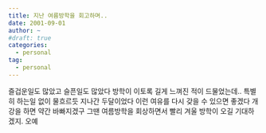 ```yaml
---
title: 지난 여름방학을 회고하며..
date: 2001-09-01
author: ~
#draft: true
categories:
  - personal
tag:
  - personal
---
```




즐겁운일도 많았고 슬픈일도 많았다
방학이 이토록 길게 느껴진 적이 드물었는데..
특별히 하는일 없이 물흐르듯 지나간 두달이었다
이런 여유를 다시 갖을 수 있으면 좋겠다
개강을 하면 약간 바빠지겠구 그땐 여름방학을 회상하면서
빨리 겨울 방학이 오길 기대하겠지.
오예


 






